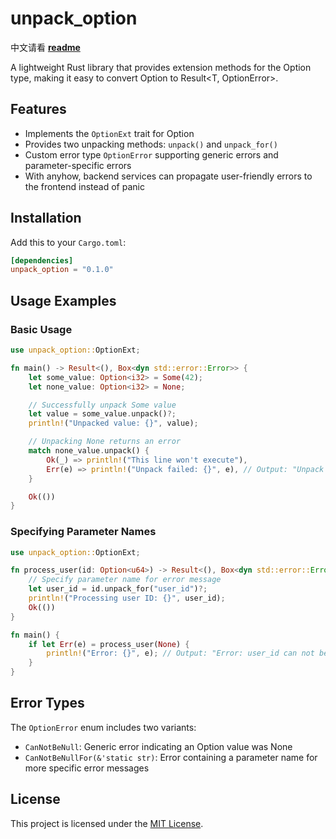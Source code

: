 # unpack_option
中文请看 **[readme](/readme.md)**

A lightweight Rust library that provides extension methods for the Option type, making it easy to convert Option<T> to Result<T, OptionError>.

## Features
- Implements the `OptionExt` trait for Option<T>
- Provides two unpacking methods: `unpack()` and `unpack_for()`
- Custom error type `OptionError` supporting generic errors and parameter-specific errors
- With anyhow, backend services can propagate user-friendly errors to the frontend instead of panic

## Installation
Add this to your `Cargo.toml`:
```toml
[dependencies]
unpack_option = "0.1.0"

```

## Usage Examples
### Basic Usage
```rust
use unpack_option::OptionExt;

fn main() -> Result<(), Box<dyn std::error::Error>> {
    let some_value: Option<i32> = Some(42);
    let none_value: Option<i32> = None;

    // Successfully unpack Some value
    let value = some_value.unpack()?;
    println!("Unpacked value: {}", value);

    // Unpacking None returns an error
    match none_value.unpack() {
        Ok(_) => println!("This line won't execute"),
        Err(e) => println!("Unpack failed: {}", e), // Output: "Unpack failed: param can not be null"
    }

    Ok(())
}
```

### Specifying Parameter Names
```rust
use unpack_option::OptionExt;

fn process_user(id: Option<u64>) -> Result<(), Box<dyn std::error::Error>> {
    // Specify parameter name for error message
    let user_id = id.unpack_for("user_id")?;
    println!("Processing user ID: {}", user_id);
    Ok(())
}

fn main() {
    if let Err(e) = process_user(None) {
        println!("Error: {}", e); // Output: "Error: user_id can not be null"
    }
}
```

## Error Types
The `OptionError` enum includes two variants:
- `CanNotBeNull`: Generic error indicating an Option value was None
- `CanNotBeNullFor(&'static str)`: Error containing a parameter name for more specific error messages

## License
This project is licensed under the [MIT License](/license).